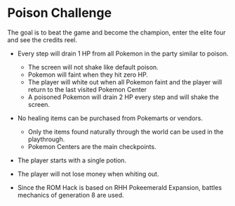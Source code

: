 # Poison Challenge

The goal is to beat the game and become the champion, enter the elite four and see the credits reel.

- Every step will drain 1 HP from all Pokemon in the party similar to poison.
    - The screen will not shake like default poison.
    - Pokemon will faint when they hit zero HP.
    - The player will white out when all Pokemon faint and the player will return to the last visited Pokemon Center
    - A poisoned Pokemon will drain 2 HP every step and will shake the screen.

- No healing items can be purchased from Pokemarts or vendors.
    - Only the items found naturally through the world can be used in the playthrough.
    - Pokemon Centers are the main checkpoints.

- The player starts with a single potion.

- The player will not lose money when whiting out.

- Since the ROM Hack is based on RHH Pokeemerald Expansion, battles mechanics of generation 8 are used.
